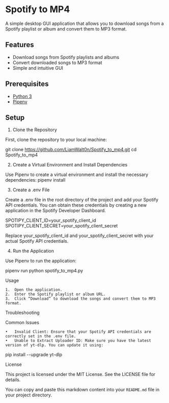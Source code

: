 


# Spotify to MP4

A simple desktop GUI application that allows you to download songs from a Spotify playlist or album and convert them to MP3 format.

## Features

- Download songs from Spotify playlists and albums
- Convert downloaded songs to MP3 format
- Simple and intuitive GUI

## Prerequisites

- [Python 3](https://www.python.org/downloads/)
- [Pipenv](https://pipenv.pypa.io/en/latest/)

## Setup

1. Clone the Repository

First, clone the repository to your local machine:

git clone https://github.com/LiamWalt0n/Spotify_to_mp4.git
cd Spotify_to_mp4

2. Create a Virtual Environment and Install Dependencies

Use Pipenv to create a virtual environment and install the necessary dependencies:
pipenv install

3. Create a .env File

Create a .env file in the root directory of the project and add your Spotify API credentials. You can obtain these credentials by creating a new application in the Spotify Developer Dashboard.

SPOTIPY_CLIENT_ID=your_spotify_client_id
SPOTIPY_CLIENT_SECRET=your_spotify_client_secret

Replace your_spotify_client_id and your_spotify_client_secret with your actual Spotify API credentials.

4. Run the Application

Use Pipenv to run the application:

pipenv run python spotify_to_mp4.py

Usage

	1.	Open the application.
	2.	Enter the Spotify playlist or album URL.
	3.	Click “Download” to download the songs and convert them to MP3 format.

Troubleshooting

Common Issues

	•	Invalid Client: Ensure that your Spotify API credentials are correctly set in the .env file.
	•	Unable to Extract Uploader ID: Make sure you have the latest version of yt-dlp. You can update it using:

pip install --upgrade yt-dlp

License

This project is licensed under the MIT License. See the LICENSE file for details.

You can copy and paste this markdown content into your `README.md` file in your project directory.
